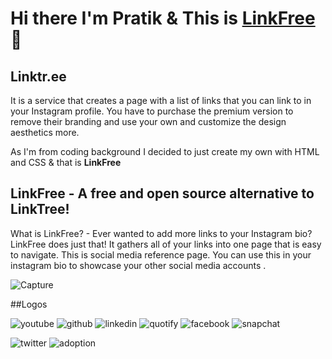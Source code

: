 # Hi there I'm Pratik & This is [LinkFree](https://pratik23rj.github.io/) 👋


## Linktr.ee 
 It is a service that creates a page with a list of links that you can link to in your Instagram profile. You have to purchase the premium version to remove their branding and use your own and customize the design aesthetics more. 
 
 As I'm from coding background I decided to just create my own with HTML and CSS & that is **LinkFree**

## LinkFree - A free and open source alternative to LinkTree!
   What is LinkFree?  -  Ever wanted to add more links to your Instagram bio? LinkFree does just that! It gathers all of your links into one page that is easy to navigate.  This is social media reference page. You can use this in your instagram bio to showcase your other social media accounts .
   
   ![Capture](https://user-images.githubusercontent.com/30311763/92318679-b3441700-f02d-11ea-832a-671a7be20e78.JPG)
   
   ##Logos

   
![youtube](https://user-images.githubusercontent.com/30311763/105450288-24642e00-5ca0-11eb-92c3-f7999995e176.png)
![github](https://user-images.githubusercontent.com/30311763/105450328-3a71ee80-5ca0-11eb-85d2-a793c9e00868.png)
![linkedin](https://user-images.githubusercontent.com/30311763/105450361-52e20900-5ca0-11eb-8c48-46f775e752de.png)
![quotify](https://user-images.githubusercontent.com/30311763/105450402-67be9c80-5ca0-11eb-9130-e784650aafc3.png)
![facebook](https://user-images.githubusercontent.com/30311763/105450455-7d33c680-5ca0-11eb-987c-a741e8e58c7c.png)
![snapchat](https://user-images.githubusercontent.com/30311763/105450472-845ad480-5ca0-11eb-97b0-55888f530338.png)

![twitter](https://user-images.githubusercontent.com/30311763/105450315-2fb75980-5ca0-11eb-9f79-387ced1b5145.png)
![adoption](https://user-images.githubusercontent.com/30311763/105450432-73aa5e80-5ca0-11eb-8ca3-f1525e18c9ab.png)







